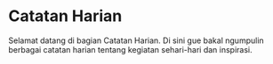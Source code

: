 # Catatan Harian

Selamat datang di bagian Catatan Harian. Di sini gue bakal ngumpulin berbagai catatan harian tentang kegiatan sehari-hari dan inspirasi.
